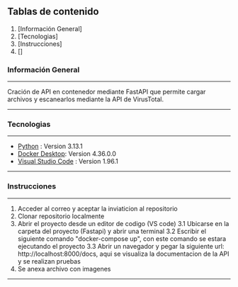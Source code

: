 ## Tablas de contenido

1. [Información General]
2. [Tecnologias]
3. [Instrucciones]
4. []

### Información General
***
Cración de API en contenedor mediante FastAPI que permite cargar archivos y escanearlos mediante la API de VirusTotal.
***

### Tecnologias
***
* [Python]() : Version 3.13.1
* [Docker Desktop](https://www.docker.com/products/docker-desktop/): Version 4.36.0.0
* [Visual Studio Code]() : Version 1.96.1
***

### Instrucciones
***
1. Acceder al correo y aceptar la inviaticion al repositorio
2. Clonar repositorio localmente
3. Abrir el proyecto desde un editor de codigo (VS code)
  3.1 Ubicarse en la carpeta del proyecto (Fastapi) y abrir una terminal
  3.2 Escribir el siguiente comando "docker-compose up", con este comando se estara ejecutando el proyecto
  3.3 Abrir un navegador y pegar la siguiente url:  http://localhost:8000/docs, aqui se visualiza la documentacion de la API y se realizan pruebas
5. Se anexa archivo con imagenes
***
